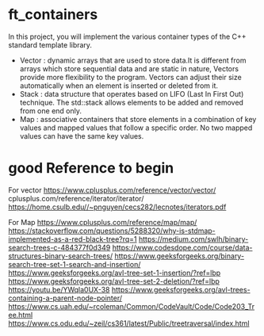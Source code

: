 # ft_containers

In this project, you will implement the various container types of the C++ standard
template library.
- Vector :  dynamic arrays that are used to store data.It is different from arrays which store sequential data and are static in nature, Vectors provide more flexibility to the program. Vectors can adjust their size automatically when an element is inserted or deleted from it.
- Stack : data structure that operates based on LIFO (Last In First Out) technique. The std::stack allows elements to be added and removed from one end only.
- Map : associative containers that store elements in a combination of key values and mapped values that follow a specific order. No two mapped values can have the same key values.

# good Reference to begin

For vector
https://www.cplusplus.com/reference/vector/vector/
cplusplus.com/reference/iterator/iterator/
https://home.csulb.edu//~pnguyen/cecs282/lecnotes/iterators.pdf

For Map
https://www.cplusplus.com/reference/map/map/
https://stackoverflow.com/questions/5288320/why-is-stdmap-implemented-as-a-red-black-tree?rq=1
https://medium.com/swlh/binary-search-trees-c-484377f0d349
https://www.codesdope.com/course/data-structures-binary-search-trees/
https://www.geeksforgeeks.org/binary-search-tree-set-1-search-and-insertion/
https://www.geeksforgeeks.org/avl-tree-set-1-insertion/?ref=lbp
https://www.geeksforgeeks.org/avl-tree-set-2-deletion/?ref=lbp
https://youtu.be/YWqla0UX-38
https://www.geeksforgeeks.org/avl-trees-containing-a-parent-node-pointer/
https://www.cs.uah.edu/~rcoleman/Common/CodeVault/Code/Code203_Tree.html
https://www.cs.odu.edu/~zeil/cs361/latest/Public/treetraversal/index.html
